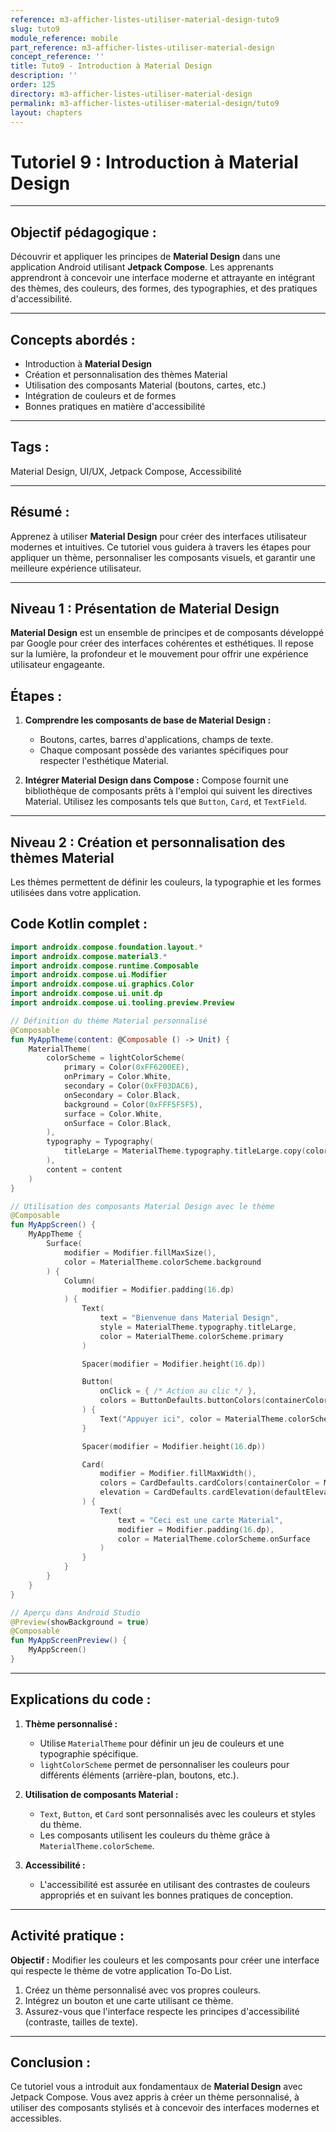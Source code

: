 ```yaml
---
reference: m3-afficher-listes-utiliser-material-design-tuto9
slug: tuto9
module_reference: mobile
part_reference: m3-afficher-listes-utiliser-material-design
concept_reference: ''
title: Tuto9 - Introduction à Material Design
description: ''
order: 125
directory: m3-afficher-listes-utiliser-material-design
permalink: m3-afficher-listes-utiliser-material-design/tuto9
layout: chapters
---
```



# **Tutoriel 9 : Introduction à Material Design**

---

## **Objectif pédagogique :**
Découvrir et appliquer les principes de **Material Design** dans une application Android utilisant **Jetpack Compose**. Les apprenants apprendront à concevoir une interface moderne et attrayante en intégrant des thèmes, des couleurs, des formes, des typographies, et des pratiques d'accessibilité.

---

## **Concepts abordés :**
- Introduction à **Material Design**
- Création et personnalisation des thèmes Material
- Utilisation des composants Material (boutons, cartes, etc.)
- Intégration de couleurs et de formes
- Bonnes pratiques en matière d'accessibilité

---

## **Tags :**
Material Design, UI/UX, Jetpack Compose, Accessibilité

---

## **Résumé :**
Apprenez à utiliser **Material Design** pour créer des interfaces utilisateur modernes et intuitives. Ce tutoriel vous guidera à travers les étapes pour appliquer un thème, personnaliser les composants visuels, et garantir une meilleure expérience utilisateur.

---

## **Niveau 1 : Présentation de Material Design**

**Material Design** est un ensemble de principes et de composants développé par Google pour créer des interfaces cohérentes et esthétiques. Il repose sur la lumière, la profondeur et le mouvement pour offrir une expérience utilisateur engageante.

## **Étapes :**
1. **Comprendre les composants de base de Material Design :**
   - Boutons, cartes, barres d'applications, champs de texte.
   - Chaque composant possède des variantes spécifiques pour respecter l'esthétique Material.

2. **Intégrer Material Design dans Compose :**
   Compose fournit une bibliothèque de composants prêts à l'emploi qui suivent les directives Material. Utilisez les composants tels que `Button`, `Card`, et `TextField`.

---

## **Niveau 2 : Création et personnalisation des thèmes Material**

Les thèmes permettent de définir les couleurs, la typographie et les formes utilisées dans votre application.

## **Code Kotlin complet :**

```kotlin
import androidx.compose.foundation.layout.*
import androidx.compose.material3.*
import androidx.compose.runtime.Composable
import androidx.compose.ui.Modifier
import androidx.compose.ui.graphics.Color
import androidx.compose.ui.unit.dp
import androidx.compose.ui.tooling.preview.Preview

// Définition du thème Material personnalisé
@Composable
fun MyAppTheme(content: @Composable () -> Unit) {
    MaterialTheme(
        colorScheme = lightColorScheme(
            primary = Color(0xFF6200EE),
            onPrimary = Color.White,
            secondary = Color(0xFF03DAC6),
            onSecondary = Color.Black,
            background = Color(0xFFF5F5F5),
            surface = Color.White,
            onSurface = Color.Black,
        ),
        typography = Typography(
            titleLarge = MaterialTheme.typography.titleLarge.copy(color = Color(0xFF6200EE))
        ),
        content = content
    )
}

// Utilisation des composants Material Design avec le thème
@Composable
fun MyAppScreen() {
    MyAppTheme {
        Surface(
            modifier = Modifier.fillMaxSize(),
            color = MaterialTheme.colorScheme.background
        ) {
            Column(
                modifier = Modifier.padding(16.dp)
            ) {
                Text(
                    text = "Bienvenue dans Material Design",
                    style = MaterialTheme.typography.titleLarge,
                    color = MaterialTheme.colorScheme.primary
                )

                Spacer(modifier = Modifier.height(16.dp))

                Button(
                    onClick = { /* Action au clic */ },
                    colors = ButtonDefaults.buttonColors(containerColor = MaterialTheme.colorScheme.primary)
                ) {
                    Text("Appuyer ici", color = MaterialTheme.colorScheme.onPrimary)
                }

                Spacer(modifier = Modifier.height(16.dp))

                Card(
                    modifier = Modifier.fillMaxWidth(),
                    colors = CardDefaults.cardColors(containerColor = MaterialTheme.colorScheme.surface),
                    elevation = CardDefaults.cardElevation(defaultElevation = 8.dp)
                ) {
                    Text(
                        text = "Ceci est une carte Material",
                        modifier = Modifier.padding(16.dp),
                        color = MaterialTheme.colorScheme.onSurface
                    )
                }
            }
        }
    }
}

// Aperçu dans Android Studio
@Preview(showBackground = true)
@Composable
fun MyAppScreenPreview() {
    MyAppScreen()
}
```

---

## **Explications du code :**

1. **Thème personnalisé :**
   - Utilise `MaterialTheme` pour définir un jeu de couleurs et une typographie spécifique.
   - `lightColorScheme` permet de personnaliser les couleurs pour différents éléments (arrière-plan, boutons, etc.).

2. **Utilisation de composants Material :**
   - `Text`, `Button`, et `Card` sont personnalisés avec les couleurs et styles du thème.
   - Les composants utilisent les couleurs du thème grâce à `MaterialTheme.colorScheme`.

3. **Accessibilité :**
   - L'accessibilité est assurée en utilisant des contrastes de couleurs appropriés et en suivant les bonnes pratiques de conception.

---

## **Activité pratique :**
**Objectif :** Modifier les couleurs et les composants pour créer une interface qui respecte le thème de votre application To-Do List.

1. Créez un thème personnalisé avec vos propres couleurs.
2. Intégrez un bouton et une carte utilisant ce thème.
3. Assurez-vous que l'interface respecte les principes d'accessibilité (contraste, tailles de texte).

---

## **Conclusion :**
Ce tutoriel vous a introduit aux fondamentaux de **Material Design** avec Jetpack Compose. Vous avez appris à créer un thème personnalisé, à utiliser des composants stylisés et à concevoir des interfaces modernes et accessibles.
